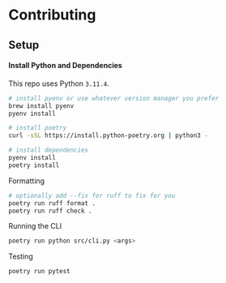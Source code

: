 # Contributing

## Setup

#### Install Python and Dependencies

This repo uses Python `3.11.4`.

```bash
# install pyenv or use whatever version manager you prefer
brew install pyenv
pyenv install

# install poetry
curl -sSL https://install.python-poetry.org | python3 -

# install dependencies
pyenv install
poetry install
```

Formatting

```bash
# optionally add --fix for ruff to fix for you
poetry run ruff format .
poetry run ruff check .
```

Running the CLI

```bash
poetry run python src/cli.py <args>
```

Testing

```bash
poetry run pytest
```
